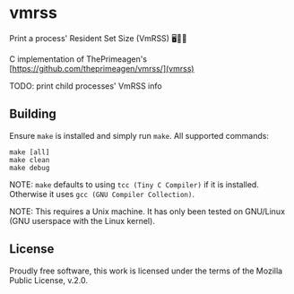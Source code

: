 # vmrss

Print a process' Resident Set Size (VmRSS) 🖥️🔬✨

C implementation of ThePrimeagen's [https://github.com/theprimeagen/vmrss/](vmrss)

TODO: print child processes' VmRSS info

## Building

Ensure `make` is installed and simply run `make`. All supported commands:
```
make [all]
make clean
make debug
```

NOTE: `make` defaults to using `tcc (Tiny C Compiler)` if it is installed. Otherwise it uses
`gcc (GNU Compiler Collection)`.

NOTE: This requires a Unix machine. It has only been tested on GNU/Linux (GNU userspace with the
Linux kernel).

## License

Proudly free software, this work is licensed under the terms of the Mozilla Public License, v.2.0.
